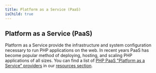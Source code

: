 ```yaml
---
title: Platform as a Service (PaaS)
isChild: true
---
```


## Platform as a Service (PaaS) 

Platform as a Service provide the infrastructure and system configuration necessary to run PHP applications on the web. In recent years PaaS has become popular method of deploying, hosting, and scaling PHP applications of all sizes. You can find a list of [PHP PaaS "Platform as a Service" providers](#php_paas_providers) in our [resources section](#resources). 
